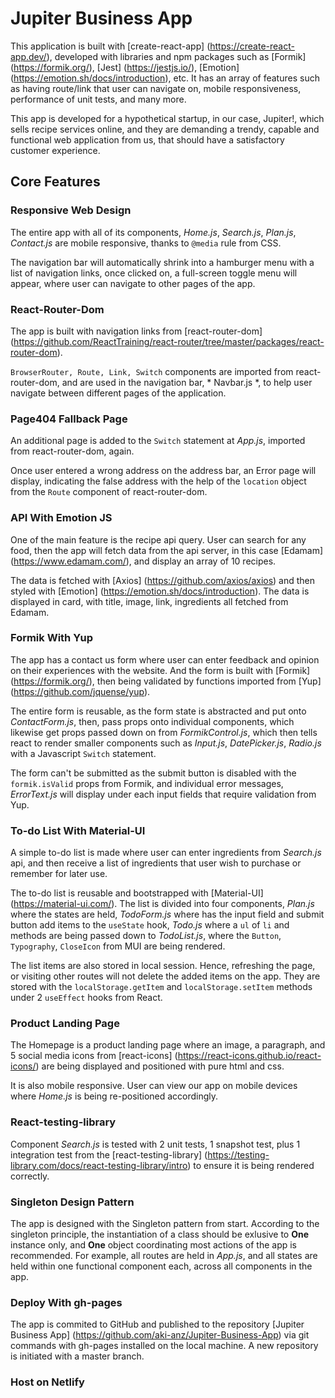 # Jupiter Business App

This application is built with [create-react-app] (https://create-react-app.dev/), developed with libraries and npm packages such as [Formik] (https://formik.org/), [Jest] (https://jestjs.io/), [Emotion] (https://emotion.sh/docs/introduction), etc. It has an array of features such as having route/link that user can navigate on, mobile responsiveness, performance of unit tests, and many more. 

This app is developed for a hypothetical startup, in our case, Jupiter!, which sells recipe services online, and they are demanding a trendy, capable and functional web application from us, that should have a satisfactory customer experience.

## Core Features

### Responsive Web Design

The entire app with all of its components, *Home.js*, *Search.js*, *Plan.js*, *Contact.js* are mobile responsive, thanks to `@media` rule from CSS.

The navigation bar will automatically shrink into a hamburger menu with a list of navigation links, once clicked on, a full-screen toggle menu will appear, where user can navigate to other pages of the app.


### React-Router-Dom

The app is built with navigation links from [react-router-dom] (https://github.com/ReactTraining/react-router/tree/master/packages/react-router-dom).

`BrowserRouter, Route, Link, Switch` components are imported from react-router-dom, and are used in the navigation bar, * Navbar.js *, to help user navigate between different pages of the application.


### Page404 Fallback Page

An additional page is added to the `Switch` statement at *App.js*, imported from react-router-dom, again.

Once user entered a wrong address on the address bar, an Error page will display, indicating the false address with the help of the `location` object from the `Route` component of react-router-dom.


### API With Emotion JS

One of the main feature is the recipe api query. User can search for any food, then the app will fetch data from the api server, in this case [Edamam] (https://www.edamam.com/), and display an array of 10 recipes.

The data is fetched with [Axios] (https://github.com/axios/axios) and then styled with [Emotion] (https://emotion.sh/docs/introduction). The data is displayed in card, with title, image, link, ingredients all fetched from Edamam.


### Formik With Yup

The app has a contact us form where user can enter feedback and opinion on their experiences with the website. And the form is built with [Formik] (https://formik.org/), then being validated by functions imported from [Yup] (https://github.com/jquense/yup).

The entire form is reusable, as the form state is abstracted and put onto *ContactForm.js*, then, pass props onto individual components, which likewise get props passed down on from *FormikControl.js*, which then tells react to render smaller components such as *Input.js*, *DatePicker.js*, *Radio.js* with a Javascript `Switch` statement.

The form can't be submitted as the submit button is disabled with the `formik.isValid` props from Formik, and individual error messages, *ErrorText.js* will display under each input fields that require validation from Yup.


### To-do List With Material-UI

A simple to-do list is made where user can enter ingredients from *Search.js* api, and then receive a list of ingredients that user wish to purchase or remember for later use.

The to-do list is reusable and bootstrapped with [Material-UI] (https://material-ui.com/). The list is divided into four components, *Plan.js* where the states are held, *TodoForm.js* where has the input field and submit button add items to the `useState` hook, *Todo.js*  where a `ul` of `li` and methods are being passed down to *TodoList.js*, where the `Button`, `Typography`, `CloseIcon` from MUI are being rendered.

The list items are also stored in local session. Hence, refreshing the page, or visiting other routes will not delete the added items on the app. They are stored with the `localStorage.getItem` and `localStorage.setItem` methods under 2 `useEffect` hooks from React.


### Product Landing Page

The Homepage is a product landing page where an image, a paragraph, and 5 social media icons from [react-icons] (https://react-icons.github.io/react-icons/) are being displayed and positioned with pure html and css.

It is also mobile responsive. User can view our app on mobile devices where *Home.js* is being re-positioned accordingly.


### React-testing-library

Component *Search.js* is tested with 2 unit tests, 1 snapshot test, plus 1 integration test from the [react-testing-library] (https://testing-library.com/docs/react-testing-library/intro) to ensure it is being rendered correctly.


### Singleton Design Pattern

The app is designed with the Singleton pattern from start. According to the singleton principle, the instantiation of a class should be exlusive to **One** instance only, and **One** object coordinating most actions of the app is recommended. For example, all routes are held in *App.js*, and all states are held within one functional component each, across all components in the app.


### Deploy With gh-pages

The app is commited to GitHub and published to the repository [Jupiter Business App] (https://github.com/aki-anz/Jupiter-Business-App) via git commands with gh-pages installed on the local machine. A new repository is initiated with a master branch.


### Host on Netlify


